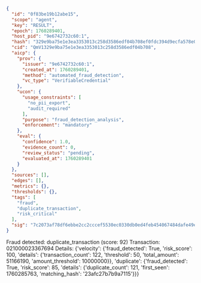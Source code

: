 ```json
{
  "id": "0f83be19b12abe15",
  "scope": "agent",
  "key": "RESULT",
  "epoch": 1760289401,
  "host_pid": "9e6742732c60:1",
  "hash": "329e9ba75e1e3ea3353013c258d3586edf04b708ef0fdc394d9ecfa578e0afec",
  "cid": "QmV1329e9ba75e1e3ea3353013c258d3586edf04b708",
  "aicp": {
    "prov": {
      "issuer": "9e6742732c60:1",
      "created_at": 1760289401,
      "method": "automated_fraud_detection",
      "vc_type": "VerifiableCredential"
    },
    "ucon": {
      "usage_constraints": [
        "no_pii_export",
        "audit_required"
      ],
      "purpose": "fraud_detection_analysis",
      "enforcement": "mandatory"
    },
    "eval": {
      "confidence": 1.0,
      "evidence_count": 0,
      "review_status": "pending",
      "evaluated_at": 1760289401
    }
  },
  "sources": [],
  "edges": [],
  "metrics": {},
  "thresholds": {},
  "tags": [
    "fraud",
    "duplicate_transaction",
    "risk_critical"
  ],
  "sig": "7c2073af78df6ebbe2cc2cccef5530ec0330db0ed4feb454067484dafe49e82f"
}
```

Fraud detected: duplicate_transaction (score: 92)
Transaction: 021000023367694
Details: {'velocity': {'fraud_detected': True, 'risk_score': 100, 'details': {'transaction_count': 122, 'threshold': 50, 'total_amount': 51166190, 'amount_threshold': 10000000}}, 'duplicate': {'fraud_detected': True, 'risk_score': 85, 'details': {'duplicate_count': 121, 'first_seen': 1760285763, 'matching_hash': '23afc27b7b9a7115'}}}